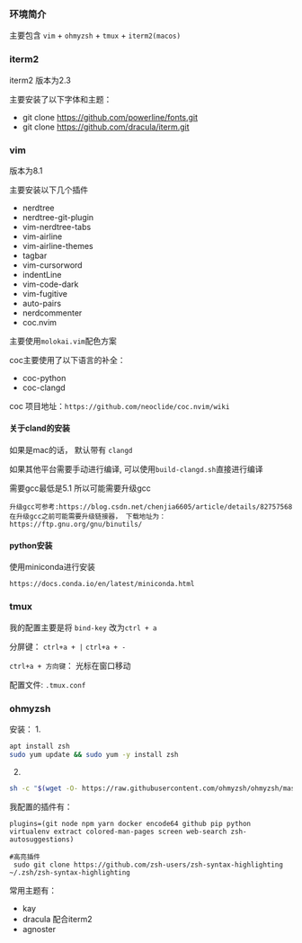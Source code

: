 
### 环境简介

主要包含 `vim` + `ohmyzsh` + `tmux` + `iterm2(macos)`


### iterm2

iterm2 版本为2.3

主要安装了以下字体和主题：
+ git clone https://github.com/powerline/fonts.git
+ git clone https://github.com/dracula/iterm.git


### vim
版本为8.1

主要安装以下几个插件
+ nerdtree
+ nerdtree-git-plugin
+ vim-nerdtree-tabs
+ vim-airline
+ vim-airline-themes
+ tagbar
+ vim-cursorword
+ indentLine
+ vim-code-dark
+ vim-fugitive
+ auto-pairs
+ nerdcommenter
+ coc.nvim

主要使用`molokai.vim`配色方案

coc主要使用了以下语言的补全：
+ coc-python
+ coc-clangd


coc 项目地址：`https://github.com/neoclide/coc.nvim/wiki`


#### 关于cland的安装
如果是mac的话， 默认带有 `clangd`

如果其他平台需要手动进行编译, 可以使用`build-clangd.sh`直接进行编译

需要gcc最低是5.1 所以可能需要升级gcc
```
升级gcc可参考:https://blog.csdn.net/chenjia6605/article/details/82757568
在升级gcc之前可能需要升级链接器， 下载地址为：https://ftp.gnu.org/gnu/binutils/
```
#### python安装
使用miniconda进行安装
```
https://docs.conda.io/en/latest/miniconda.html
```


### tmux
我的配置主要是将 `bind-key` 改为`ctrl + a`

分屏键：
`ctrl+a + |`
`ctrl+a + -`

`ctrl+a + 方向键`： 光标在窗口移动

配置文件: `.tmux.conf`


### ohmyzsh


安装：
1.
```bash
apt install zsh
sudo yum update && sudo yum -y install zsh
```
2.
```bash
sh -c "$(wget -O- https://raw.githubusercontent.com/ohmyzsh/ohmyzsh/master/tools/install.sh)"
```

我配置的插件有：
```
plugins=(git node npm yarn docker encode64 github pip python virtualenv extract colored-man-pages screen web-search zsh-             autosuggestions)
```

```
#高亮插件
 sudo git clone https://github.com/zsh-users/zsh-syntax-highlighting ~/.zsh/zsh-syntax-highlighting

```

常用主题有：
+ kay
+ dracula 配合iterm2
+ agnoster


